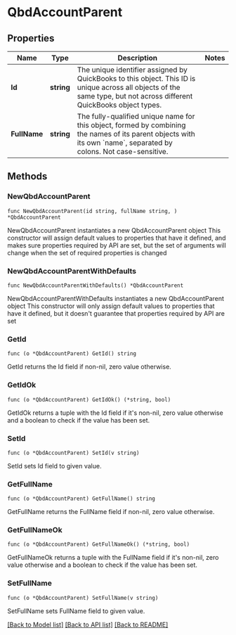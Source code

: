 # QbdAccountParent

## Properties

Name | Type | Description | Notes
------------ | ------------- | ------------- | -------------
**Id** | **string** | The unique identifier assigned by QuickBooks to this object. This ID is unique across all objects of the same type, but not across different QuickBooks object types. | 
**FullName** | **string** | The fully-qualified unique name for this object, formed by combining the names of its parent objects with its own &#x60;name&#x60;, separated by colons. Not case-sensitive. | 

## Methods

### NewQbdAccountParent

`func NewQbdAccountParent(id string, fullName string, ) *QbdAccountParent`

NewQbdAccountParent instantiates a new QbdAccountParent object
This constructor will assign default values to properties that have it defined,
and makes sure properties required by API are set, but the set of arguments
will change when the set of required properties is changed

### NewQbdAccountParentWithDefaults

`func NewQbdAccountParentWithDefaults() *QbdAccountParent`

NewQbdAccountParentWithDefaults instantiates a new QbdAccountParent object
This constructor will only assign default values to properties that have it defined,
but it doesn't guarantee that properties required by API are set

### GetId

`func (o *QbdAccountParent) GetId() string`

GetId returns the Id field if non-nil, zero value otherwise.

### GetIdOk

`func (o *QbdAccountParent) GetIdOk() (*string, bool)`

GetIdOk returns a tuple with the Id field if it's non-nil, zero value otherwise
and a boolean to check if the value has been set.

### SetId

`func (o *QbdAccountParent) SetId(v string)`

SetId sets Id field to given value.


### GetFullName

`func (o *QbdAccountParent) GetFullName() string`

GetFullName returns the FullName field if non-nil, zero value otherwise.

### GetFullNameOk

`func (o *QbdAccountParent) GetFullNameOk() (*string, bool)`

GetFullNameOk returns a tuple with the FullName field if it's non-nil, zero value otherwise
and a boolean to check if the value has been set.

### SetFullName

`func (o *QbdAccountParent) SetFullName(v string)`

SetFullName sets FullName field to given value.



[[Back to Model list]](../README.md#documentation-for-models) [[Back to API list]](../README.md#documentation-for-api-endpoints) [[Back to README]](../README.md)


